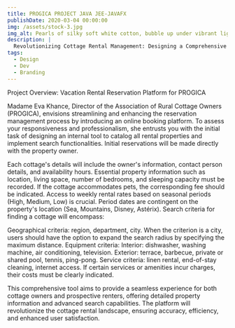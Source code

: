 ```yaml
---
title: PROGICA PROJECT JAVA JEE-JAVAFX
publishDate: 2020-03-04 00:00:00
img: /assets/stock-3.jpg
img_alt: Pearls of silky soft white cotton, bubble up under vibrant lighting
description: |
  Revolutionizing Cottage Rental Management: Designing a Comprehensive Internal Tool for PROGICA to Streamline Property Listings, Reservations, and Search Functionality.
tags:
  - Design
  - Dev
  - Branding
---
```



Project Overview: Vacation Rental Reservation Platform for PROGICA

Madame Eva Khance, Director of the Association of Rural Cottage Owners (PROGICA), envisions streamlining and enhancing the reservation management process by introducing an online booking platform. To assess your responsiveness and professionalism, she entrusts you with the initial task of designing an internal tool to catalog all rental properties and implement search functionalities. Initial reservations will be made directly with the property owner.

Each cottage's details will include the owner's information, contact person details, and availability hours.
Essential property information such as location, living space, number of bedrooms, and sleeping capacity must be recorded.
If the cottage accommodates pets, the corresponding fee should be indicated.
Access to weekly rental rates based on seasonal periods (High, Medium, Low) is crucial.
Period dates are contingent on the property's location (Sea, Mountains, Disney, Astérix).
Search criteria for finding a cottage will encompass:

Geographical criteria: region, department, city. When the criterion is a city, users should have the option to expand the search radius by specifying the maximum distance.
Equipment criteria:
Interior: dishwasher, washing machine, air conditioning, television.
Exterior: terrace, barbecue, private or shared pool, tennis, ping-pong.
Service criteria: linen rental, end-of-stay cleaning, internet access.
If certain services or amenities incur charges, their costs must be clearly indicated.

This comprehensive tool aims to provide a seamless experience for both cottage owners and prospective renters, offering detailed property information and advanced search capabilities. The platform will revolutionize the cottage rental landscape, ensuring accuracy, efficiency, and enhanced user satisfaction.